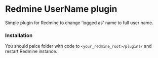 # Redmine UserName plugin
Simple plugin for Redmine to change 'logged as' name to full user name.

### Installation
You should palce folder with code to `<your_redmine_root>/plugins/` and restart Redmine instance.
